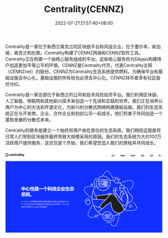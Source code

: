 ﻿---
weight: 
title: "Centrality(CENNZ)"
description: "Centrality是一家位于新西兰奥克兰的区块链平台和风投企业，位于墨尔本，新加坡，奥克兰和伦敦"
date: 2022-07-2T21:57:40+08:00
lastmod: 2022-07-20T16:45:40+08:00
draft: false
authors: ["MineW"]
featuredImage: "centralitycennz.webp"
link: "https://centrality.ai/"
tags: ["数字代币","Centrality(CENNZ)"]
categories: ["navigation"]
navigation: ["数字代币"]
lightgallery: true
toc: true
pinned: false
recommend: false
recommend1: false
---
Centrality是一家位于新西兰奥克兰的区块链平台和风投企业，位于墨尔本，新加坡，奥克兰和伦敦。Centrality构建了CENNZ网络和CENNZ软件工具。Centrality正在构建一个由核心服务组成的平台。这些核心服务将为DApps构建用户创造更加平等公平的环境。CENNZ是Centrality代币，代表Centrality主网（CENNZnet）的股份。CENNZ为Centrality生态系统提供燃料。为确保平台和基础设施去中心化，基础设施的所有权也必须去中心化。CENNZ持币者享有社区股份分红。

Centrality是一家总部位于新西兰的公司和技术风险投资平台。我们利用区块链、人工智能、物联网和其他新兴技术来创造一个先进和互联的世界。我们正在培养以用户为中心的方法和开源文化，为新兴的分散式网络构建基础设施。我们的生态系统正在与开发商，企业，合作企业和初创公司一起成长，他们热衷于共同创造一个蓬勃发展的分散式未来。

Centrality的使命是建立一个始终将用户放在首位的生态系统，我们相信这就是将日常人们带到区块链并最终导致大规模采用的原因。我们的生态系统为大约100万活跃用户提供服务，这仅仅是个开始，我们希望您加入我们的旅程并共同成长。

![image-20220720114414376](image-20220720114414376.png)